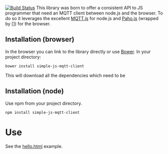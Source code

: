[![Build Status](https://travis-ci.org/tebemis/simple-js-mqtt-client.svg)](https://travis-ci.org/tebemis/simple-js-mqtt-client)
This library was born to offer a consistent API to JS programmer that need an MQTT client between node.js and the browser. To do so it leverages the excellent [MQTT.js](https://github.com/adamvr/MQTT.js) for node.js and [Paho.js]() (wrapped by []) for the browser.


## Installation (browser)

In the browser you can link to the library directly or use [Bower](http://bower.io/). In your project directory:
```
bower install simple-js-mqtt-client
```
This will download all the dependencies which need to be 

## Installation (node)
Use npm from your project directory.
```
npm install simple-js-mqtt-client
```

# Use
See the [hello.html](https://github.com/ltg-uic/simple-js-mqtt-client/blob/master/examples/hello.html) example.

